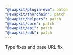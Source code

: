```yaml
---
"@swapkit/plugin-evm": patch
"@swapkit/thorchain": patch
"@swapkit/helpers": patch
"@swapkit/core": patch
"@swapkit/api": patch
"@swapkit/sdk": patch
---
```


Type fixes and base URL fix
